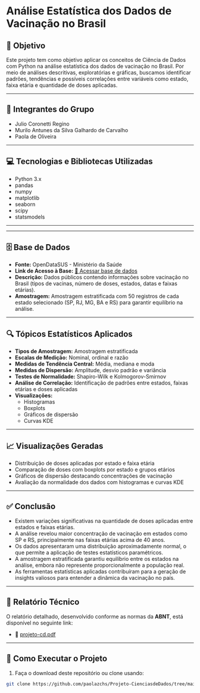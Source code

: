 #  Análise Estatística dos Dados de Vacinação no Brasil

## 🎯 Objetivo

Este projeto tem como objetivo aplicar os conceitos de Ciência de Dados com Python na análise estatística dos dados de vacinação no Brasil. Por meio de análises descritivas, exploratórias e gráficas, buscamos identificar padrões, tendências e possíveis correlações entre variáveis como estado, faixa etária e quantidade de doses aplicadas.

---

## 👥 Integrantes do Grupo

- Julio Coronetti Regino  
- Murilo Antunes da Silva Galhardo de Carvalho  
- Paola de Oliveira  

---

## 💻 Tecnologias e Bibliotecas Utilizadas

- Python 3.x  
- pandas  
- numpy  
- matplotlib  
- seaborn  
- scipy  
- statsmodels  

---


---

## 🗄️ Base de Dados

- **Fonte:** OpenDataSUS - Ministério da Saúde  
- **Link de Acesso à Base:** [🔗 Acessar base de dados](COLE_AQUI_O_LINK_DA_BASE)  
- **Descrição:** Dados públicos contendo informações sobre vacinação no Brasil (tipos de vacinas, número de doses, estados, datas e faixas etárias).  
- **Amostragem:** Amostragem estratificada com 50 registros de cada estado selecionado (SP, RJ, MG, BA e RS) para garantir equilíbrio na análise.  

---

## 🔍 Tópicos Estatísticos Aplicados

- **Tipos de Amostragem:** Amostragem estratificada  
- **Escalas de Medição:** Nominal, ordinal e razão  
- **Medidas de Tendência Central:** Média, mediana e moda  
- **Medidas de Dispersão:** Amplitude, desvio padrão e variância  
- **Testes de Normalidade:** Shapiro-Wilk e Kolmogorov-Smirnov  
- **Análise de Correlação:** Identificação de padrões entre estados, faixas etárias e doses aplicadas  
- **Visualizações:**  
  - Histogramas  
  - Boxplots  
  - Gráficos de dispersão  
  - Curvas KDE  

---

## 📈 Visualizações Geradas

- Distribuição de doses aplicadas por estado e faixa etária  
- Comparação de doses com boxplots por estado e grupos etários  
- Gráficos de dispersão destacando concentrações de vacinação  
- Avaliação da normalidade dos dados com histogramas e curvas KDE  

---

## ✅ Conclusão

- Existem variações significativas na quantidade de doses aplicadas entre estados e faixas etárias.  
- A análise revelou maior concentração de vacinação em estados como SP e RS, principalmente nas faixas etárias acima de 40 anos.  
- Os dados apresentaram uma distribuição aproximadamente normal, o que permite a aplicação de testes estatísticos paramétricos.  
- A amostragem estratificada garantiu equilíbrio entre os estados na análise, embora não represente proporcionalmente a população real.  
- As ferramentas estatísticas aplicadas contribuíram para a geração de insights valiosos para entender a dinâmica da vacinação no país.  

---

## 📄 Relatório Técnico

O relatório detalhado, desenvolvido conforme as normas da **ABNT**, está disponível no seguinte link:  

- 📑
[projeto-cd.pdf](https://github.com/user-attachments/files/20842898/projeto-cd.pdf)

---

## 🚀 Como Executar o Projeto

1. Faça o download deste repositório ou clone usando:  

```bash
git clone https://github.com/paolazchs/Projeto-CienciasdeDados/tree/main


